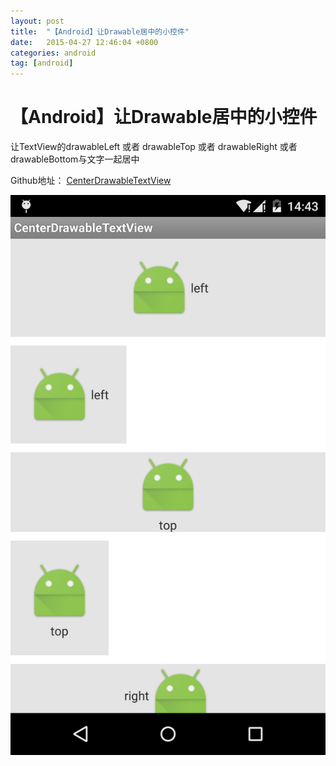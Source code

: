 ```yaml
---
layout: post
title:  "【Android】让Drawable居中的小控件"
date:   2015-04-27 12:46:04 +0800
categories: android
tag: [android]
---
```

# 【Android】让Drawable居中的小控件

让TextView的drawableLeft 或者 drawableTop 或者 drawableRight 或者 drawableBottom与文字一起居中

Github地址： [CenterDrawableTextView](https://github.com/xesam/CenterDrawableTextView)

![demo](https://github.com/xesam/CenterDrawableTextView/raw/master/center_drawable.png)



